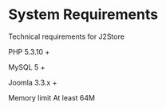 # System Requirements

Technical requirements for J2Store

PHP 5.3.10 +

MySQL 5 +

Joomla 3.3.x +

Memory limit At least 64M 



